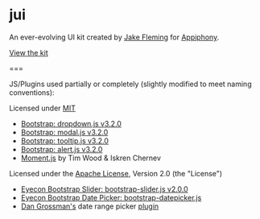 jui
===

An ever-evolving UI kit created by [Jake Fleming](http://jakefleming.net) for [Appiphony](http://appiphony.com).

[View the kit](http://appiphony.com/jui/index.html)

===

JS/Plugins used partially or completely (slightly modified to meet naming conventions):

Licensed under [MIT](https://github.com/twbs/bootstrap/blob/master/LICENSE)

-   [Bootstrap: dropdown.js v3.2.0](http://getbootstrap.com)
-   [Bootstrap: modal.js v3.2.0](http://getbootstrap.com)
-   [Bootstrap: tooltip.js v3.2.0](http://getbootstrap.com)
-   [Bootstrap: alert.js v3.2.0](http://getbootstrap.com)
-   [Moment.js](http://momentjs.com) by Tim Wood & Iskren Chernev

Licensed under the [Apache License](http://www.apache.org/licenses/LICENSE-2.0), Version 2.0 (the "License")

-   [Eyecon Bootstrap Slider: bootstrap-slider.js v2.0.0](http://www.eyecon.ro/bootstrap-slider)
-   [Eyecon Bootstrap Date Picker: bootstrap-datepicker.js](http://www.eyecon.ro/bootstrap-datepicker)
-   [Dan Grossman's](http://www.dangrossman.info/) date range picker [plugin](https://github.com/dangrossman/bootstrap-daterangepicker)